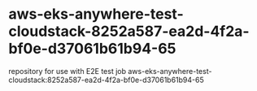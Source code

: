 # aws-eks-anywhere-test-cloudstack-8252a587-ea2d-4f2a-bf0e-d37061b61b94-65
repository for use with E2E test job aws-eks-anywhere-test-cloudstack:8252a587-ea2d-4f2a-bf0e-d37061b61b94-65
